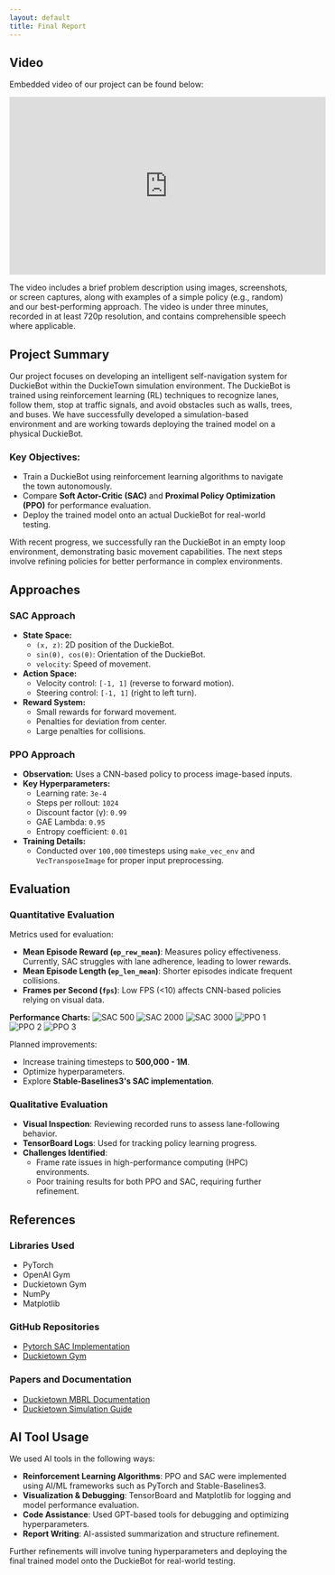 ```yaml
---
layout: default
title: Final Report
---
```


## Video

Embedded video of our project can be found below:

<iframe width="560" height="315" src="https://www.youtube.com/embed/PZG3GnKm9Tc" frameborder="0" allowfullscreen></iframe>

The video includes a brief problem description using images, screenshots, or screen captures, along with examples of a simple policy (e.g., random) and our best-performing approach. The video is under three minutes, recorded in at least 720p resolution, and contains comprehensible speech where applicable.

## Project Summary

Our project focuses on developing an intelligent self-navigation system for DuckieBot within the DuckieTown simulation environment. The DuckieBot is trained using reinforcement learning (RL) techniques to recognize lanes, follow them, stop at traffic signals, and avoid obstacles such as walls, trees, and buses. We have successfully developed a simulation-based environment and are working towards deploying the trained model on a physical DuckieBot.

### Key Objectives:
- Train a DuckieBot using reinforcement learning algorithms to navigate the town autonomously.
- Compare **Soft Actor-Critic (SAC)** and **Proximal Policy Optimization (PPO)** for performance evaluation.
- Deploy the trained model onto an actual DuckieBot for real-world testing.

With recent progress, we successfully ran the DuckieBot in an empty loop environment, demonstrating basic movement capabilities. The next steps involve refining policies for better performance in complex environments.

## Approaches

### SAC Approach
- **State Space:**
  - `(x, z)`: 2D position of the DuckieBot.
  - `sin(θ), cos(θ)`: Orientation of the DuckieBot.
  - `velocity`: Speed of movement.
- **Action Space:**
  - Velocity control: `[-1, 1]` (reverse to forward motion).
  - Steering control: `[-1, 1]` (right to left turn).
- **Reward System:**
  - Small rewards for forward movement.
  - Penalties for deviation from center.
  - Large penalties for collisions.

### PPO Approach
- **Observation:** Uses a CNN-based policy to process image-based inputs.
- **Key Hyperparameters:**
  - Learning rate: `3e-4`
  - Steps per rollout: `1024`
  - Discount factor (γ): `0.99`
  - GAE Lambda: `0.95`
  - Entropy coefficient: `0.01`
- **Training Details:**
  - Conducted over `100,000` timesteps using `make_vec_env` and `VecTransposeImage` for proper input preprocessing.

## Evaluation

### Quantitative Evaluation
Metrics used for evaluation:
- **Mean Episode Reward (`ep_rew_mean`)**: Measures policy effectiveness. Currently, SAC struggles with lane adherence, leading to lower rewards.
- **Mean Episode Length (`ep_len_mean`)**: Shorter episodes indicate frequent collisions.
- **Frames per Second (`fps`)**: Low FPS (<10) affects CNN-based policies relying on visual data.

**Performance Charts:**
![SAC 500](image/sac-500.png)
![SAC 2000](image/sac-2000.png)
![SAC 3000](image/sac-3000.png)
![PPO 1](image/ppo1.png)
![PPO 2](image/ppo2.png)
![PPO 3](image/ppo3.png)

Planned improvements:
- Increase training timesteps to **500,000 - 1M**.
- Optimize hyperparameters.
- Explore **Stable-Baselines3's SAC implementation**.

### Qualitative Evaluation
- **Visual Inspection**: Reviewing recorded runs to assess lane-following behavior.
- **TensorBoard Logs**: Used for tracking policy learning progress.
- **Challenges Identified**:
  - Frame rate issues in high-performance computing (HPC) environments.
  - Poor training results for both PPO and SAC, requiring further refinement.

## References

### Libraries Used
- PyTorch
- OpenAI Gym
- Duckietown Gym
- NumPy
- Matplotlib

### GitHub Repositories
- [Pytorch SAC Implementation](https://github.com/pranz24/pytorch-soft-actor-critic/blob/master/sac.py)
- [Duckietown Gym](https://github.com/duckietown/gym-duckietown)

### Papers and Documentation
- [Duckietown MBRL Documentation](https://www.alihkw.com/duckietown-mbrl-lib/)
- [Duckietown Simulation Guide](https://docs.duckietown.com/ente/devmanual-software/intermediate/simulation/index.html#simulator-running-headless)

## AI Tool Usage
We used AI tools in the following ways:
- **Reinforcement Learning Algorithms**: PPO and SAC were implemented using AI/ML frameworks such as PyTorch and Stable-Baselines3.
- **Visualization & Debugging**: TensorBoard and Matplotlib for logging and model performance evaluation.
- **Code Assistance**: Used GPT-based tools for debugging and optimizing hyperparameters.
- **Report Writing**: AI-assisted summarization and structure refinement.

Further refinements will involve tuning hyperparameters and deploying the final trained model onto the DuckieBot for real-world testing.

